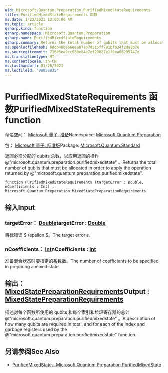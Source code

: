 ```yaml
---
uid: Microsoft.Quantum.Preparation.PurifiedMixedStateRequirements
title: PurifiedMixedStateRequirements 函数
ms.date: 1/23/2021 12:00:00 AM
ms.topic: article
qsharp.kind: function
qsharp.namespace: Microsoft.Quantum.Preparation
qsharp.name: PurifiedMixedStateRequirements
qsharp.summary: Returns the total number of qubits that must be allocated in order to apply the operation returned by @"microsoft.quantum.preparation.purifiedmixedstate".
ms.openlocfilehash: 6ddb48ba66eea87a07d515ff791bfb34f2d98b76
ms.sourcegitcommit: 71605ea9cc630e84e7ef29027e1f0ea06299747e
ms.translationtype: MT
ms.contentlocale: zh-CN
ms.lasthandoff: 01/26/2021
ms.locfileid: "98856835"
---
```

# <a name="purifiedmixedstaterequirements-function"></a><span data-ttu-id="cfe81-102">PurifiedMixedStateRequirements 函数</span><span class="sxs-lookup"><span data-stu-id="cfe81-102">PurifiedMixedStateRequirements function</span></span>

<span data-ttu-id="cfe81-103">命名空间： [Microsoft 量子. 准备](xref:Microsoft.Quantum.Preparation)</span><span class="sxs-lookup"><span data-stu-id="cfe81-103">Namespace: [Microsoft.Quantum.Preparation](xref:Microsoft.Quantum.Preparation)</span></span>

<span data-ttu-id="cfe81-104">包： [Microsoft 量子. 标准版](https://nuget.org/packages/Microsoft.Quantum.Standard)</span><span class="sxs-lookup"><span data-stu-id="cfe81-104">Package: [Microsoft.Quantum.Standard](https://nuget.org/packages/Microsoft.Quantum.Standard)</span></span>


<span data-ttu-id="cfe81-105">返回必须分配的 qubits 总数，以应用返回的操作 @"microsoft.quantum.preparation.purifiedmixedstate" 。</span><span class="sxs-lookup"><span data-stu-id="cfe81-105">Returns the total number of qubits that must be allocated in order to apply the operation returned by @"microsoft.quantum.preparation.purifiedmixedstate".</span></span>

```qsharp
function PurifiedMixedStateRequirements (targetError : Double, nCoefficients : Int) : Microsoft.Quantum.Preparation.MixedStatePreparationRequirements
```


## <a name="input"></a><span data-ttu-id="cfe81-106">输入</span><span class="sxs-lookup"><span data-stu-id="cfe81-106">Input</span></span>

### <a name="targeterror--double"></a><span data-ttu-id="cfe81-107">targetError： [Double](xref:microsoft.quantum.lang-ref.double)</span><span class="sxs-lookup"><span data-stu-id="cfe81-107">targetError : [Double](xref:microsoft.quantum.lang-ref.double)</span></span>

<span data-ttu-id="cfe81-108">目标错误 $ \epsilon $。</span><span class="sxs-lookup"><span data-stu-id="cfe81-108">The target error $\epsilon$.</span></span>


### <a name="ncoefficients--int"></a><span data-ttu-id="cfe81-109">nCoefficients： [Int](xref:microsoft.quantum.lang-ref.int)</span><span class="sxs-lookup"><span data-stu-id="cfe81-109">nCoefficients : [Int](xref:microsoft.quantum.lang-ref.int)</span></span>

<span data-ttu-id="cfe81-110">准备混合状态时要指定的系数数。</span><span class="sxs-lookup"><span data-stu-id="cfe81-110">The number of coefficients to be specified in preparing a mixed state.</span></span>



## <a name="output--mixedstatepreparationrequirements"></a><span data-ttu-id="cfe81-111">输出： [MixedStatePreparationRequirements](xref:Microsoft.Quantum.Preparation.MixedStatePreparationRequirements)</span><span class="sxs-lookup"><span data-stu-id="cfe81-111">Output : [MixedStatePreparationRequirements](xref:Microsoft.Quantum.Preparation.MixedStatePreparationRequirements)</span></span>

<span data-ttu-id="cfe81-112">描述对每个函数所使用的 qubits 和每个索引和垃圾寄存器的总计 @"microsoft.quantum.preparation.purifiedmixedstate" 。</span><span class="sxs-lookup"><span data-stu-id="cfe81-112">A description of how many qubits are required in total, and for each of the index and garbage registers used by the @"microsoft.quantum.preparation.purifiedmixedstate" function.</span></span>

## <a name="see-also"></a><span data-ttu-id="cfe81-113">另请参阅</span><span class="sxs-lookup"><span data-stu-id="cfe81-113">See Also</span></span>

- [<span data-ttu-id="cfe81-114">PurifiedMixedState。</span><span class="sxs-lookup"><span data-stu-id="cfe81-114">Microsoft.Quantum.Preparation.PurifiedMixedState</span></span>](xref:Microsoft.Quantum.Preparation.PurifiedMixedState)